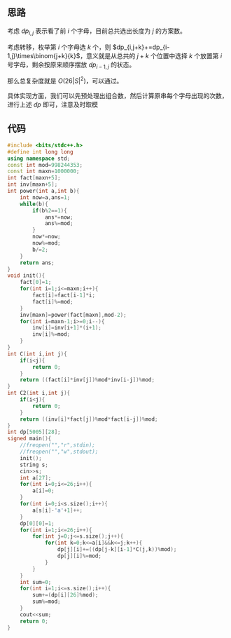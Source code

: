 ## 思路

考虑 $dp_{i,j}$ 表示看了前 $i$ 个字母，目前总共选出长度为 $j$ 的方案数。

考虑转移，枚举第 $i$ 个字母选 $k$ 个，则 $dp_{i,j+k}+=dp_{i-1,j}\times\binom{j+k}{k}$，意义就是从总共的 $j+k$ 个位置中选择 $k$ 个放置第 $i$ 号字母，剩余按原来顺序摆放 $dp_{i-1,j}$ 的状态。

那么总复杂度就是 $O(26|S|^2)$，可以通过。

具体实现方面，我们可以先预处理出组合数，然后计算原串每个字母出现的次数，进行上述 $dp$ 即可，注意及时取模

## 代码

```cpp
#include <bits/stdc++.h>
#define int long long
using namespace std;
const int mod=998244353;
const int maxn=1000000;
int fact[maxn+5];
int inv[maxn+5];
int power(int a,int b){
	int now=a,ans=1;
	while(b){
		if(b%2==1){
			ans*=now;
			ans%=mod;
		}
		now*=now;
		now%=mod;
		b/=2; 
	}
	return ans;
}
void init(){
	fact[0]=1;
	for(int i=1;i<=maxn;i++){
		fact[i]=fact[i-1]*i;
		fact[i]%=mod;
	}
	inv[maxn]=power(fact[maxn],mod-2);
	for(int i=maxn-1;i>=0;i--){
		inv[i]=inv[i+1]*(i+1);
		inv[i]%=mod;
	}
}
int C(int i,int j){
	if(i<j){
		return 0;
	}
	return ((fact[i]*inv[j])%mod*inv[i-j])%mod;
}
int C2(int i,int j){
	if(i<j){
		return 0;
	}
	return ((inv[i]*fact[j])%mod*fact[i-j])%mod;
}
int dp[5005][28];
signed main(){
	//freopen("","r",stdin);
	//freopen("","w",stdout);
	init();
	string s;
	cin>>s;
	int a[27];
	for(int i=0;i<=26;i++){
		a[i]=0;
	}
	for(int i=0;i<s.size();i++){
		a[s[i]-'a'+1]++;
	} 
	dp[0][0]=1;
	for(int i=1;i<=26;i++){
		for(int j=0;j<=s.size();j++){
			for(int k=0;k<=a[i]&&k<=j;k++){
				dp[j][i]+=((dp[j-k][i-1]*C(j,k))%mod);
				dp[j][i]%=mod;
			}
		}
	}
	int sum=0;
	for(int i=1;i<=s.size();i++){
		sum+=(dp[i][26]%mod);
		sum%=mod;
	}
	cout<<sum;
	return 0;
}
```